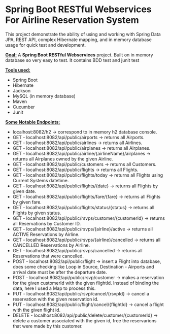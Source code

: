 # Spring Boot RESTful Webservices For Airline Reservation System

<p>This project demonstrate the ability of using and working with Spring Data JPA, REST API, complex Hibernate mapping, 
and in memory database usage for quick test and development.</p>

<p><strong><u>Goal:</u></strong> A <strong>Spring Boot RESTful Webservices</strong> project. Built on in memory database so very easy to test. It contains BDD test and junit test</p>

<strong>
<u>Tools used:</u>
</strong>
<ul>
    <li>Spring Boot</li>
    <li>Hibernate</li>
    <li>Jackson</li>
    <li>MySQL (in memory database)</li>
    <li>Maven</li>
    <li>Cucumber</li>
    <li>Junit</li>
</ul>

<strong>
<u>Some Notable Endpoints:</u>
</strong>
<ul>
    <li>localhost:8082/h2 -> correspond to in memory h2 database console.</li>
    <li>GET - localhost:8082/api/public/airports -> returns all Airports.</li>
    <li>GET - localhost:8082/api/public/airlines -> returns all Airlines.</li>
    <li>GET - localhost:8082/api/public/airplanes -> returns all Airplanes.</li>
    <li>GET - localhost:8082/api/public/airline/{airlineName}/airplanes -> returns all Airplanes owned by the given Airline.</li>
    <li>GET - localhost:8082/api/public/customers -> returns all Customers.</li>
    <li>GET - localhost:8082/api/public/flights -> returns all Flights.</li>
    <li>GET - localhost:8082/api/public/flights/today -> returns all Flights using Current Systems datetime.</li>
    <li>GET - localhost:8082/api/public/flights/{date} -> returns all Flights by given date.</li>
    <li>GET - localhost:8082/api/public/flights/fare/{fare} -> returns all Flights by given fare.</li>
    <li>GET - localhost:8082/api/public/flights/status/{status} -> returns all Flights by given status.</li>
    <li>GET - localhost:8082/api/public/rsvps/customer/{customerId} -> returns all Reservations by Customer ID.</li>
    <li>GET - localhost:8082/api/public/rsvps/{airline}/active -> returns all ACTIVE Reservations by Airline.</li>
    <li>GET - localhost:8082/api/public/rsvps/{airline}/cancelled -> returns all CANCELLED Reservations by Airline.</li>
    <li>GET - localhost:8082/api/public/rsvps/cancelled -> returns all Reservations that were cancelled.</li>
    <li>POST - localhost:8082/api/public/flight -> insert a Flight into database, does some checking like Loop in Source, Destination - Airports and arrival date must be after the departure date.</li>
    <li>POST - localhost:8082/api/public/rsvp/customer -> makes a reservation for the given customerId with the given flightId. Instead of binding the data, here I used a Map<String, Object> to process this.</li>
    <li>PUT - localhost:8082/api/public/rsvp/cancel/{rsvpId} -> cancel a reservation with the given reservation id.</li>
    <li>PUT - localhost:8082/api/public/flight/cancel/{flightId} -> cancel a flight with the given flight id.</li>
    <li>DELETE - localhost:8082/api/public/delete/customer/{customerId} -> delete a customer associated with the given id, free the reservarions that were made by this customer.</li>
</ul>